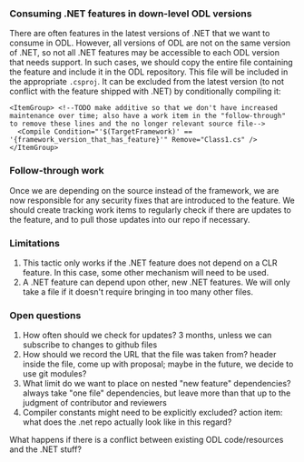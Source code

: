 ### Consuming .NET features in down-level ODL versions

There are often features in the latest versions of .NET that we want to consume in ODL. However, all versions of ODL are not on the same version of .NET, so not all .NET features may be accessible to each ODL version that needs support. In such cases, we should copy the entire file containing the feature and include it in the ODL repository. This file will be included in the appropriate `.csproj`. It can be excluded from the latest version (to not conflict with the feature shipped with .NET) by conditionally compiling it:

```
<ItemGroup> <!--TODO make additive so that we don't have increased maintenance over time; also have a work item in the "follow-through" to remove these lines and the no longer relevant source file-->
  <Compile Condition="'$(TargetFramework)' == '{framework_version_that_has_feature}'" Remove="Class1.cs" />
</ItemGroup>
```

### Follow-through work

Once we are depending on the source instead of the framework, we are now responsible for any security fixes that are introduced to the feature. We should create tracking work items to regularly check if there are updates to the feature, and to pull those updates into our repo if necessary. 

### Limitations

1. This tactic only works if the .NET feature does not depend on a CLR feature. In this case, some other mechanism will need to be used.
2. A .NET feature can depend upon other, new .NET features. We will only take a file if it doesn't require bringing in too many other files. 

### Open questions

1. How often should we check for updates? 3 months, unless we can subscribe to changes to github files
2. How should we record the URL that the file was taken from? header inside the file, come up with proposal; maybe in the future, we decide to use git modules?
3. What limit do we want to place on nested "new feature" dependencies? always take "one file" dependencies, but leave more than that up to the judgment of contributor and reviewers
4. Compiler constants might need to be explicitly excluded? action item: what does the .net repo actually look like in this regard?


What happens if there is a conflict between existing ODL code/resources and the .NET stuff?
